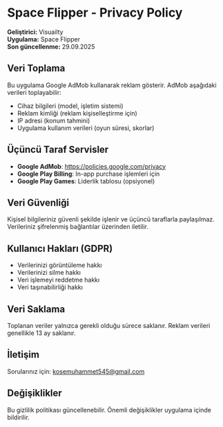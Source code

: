 # Space Flipper - Privacy Policy

**Geliştirici:** Visuailty  
**Uygulama:** Space Flipper  
**Son güncellenme:** 29.09.2025

## Veri Toplama
Bu uygulama Google AdMob kullanarak reklam gösterir. AdMob aşağıdaki verileri toplayabilir:
- Cihaz bilgileri (model, işletim sistemi)
- Reklam kimliği (reklam kişiselleştirme için)
- IP adresi (konum tahmini)
- Uygulama kullanım verileri (oyun süresi, skorlar)

## Üçüncü Taraf Servisler
- **Google AdMob**: https://policies.google.com/privacy
- **Google Play Billing**: In-app purchase işlemleri için
- **Google Play Games**: Liderlik tablosu (opsiyonel)

## Veri Güvenliği
Kişisel bilgileriniz güvenli şekilde işlenir ve üçüncü taraflarla paylaşılmaz. Verileriniz şifrelenmiş bağlantılar üzerinden iletilir.

## Kullanıcı Hakları (GDPR)
- Verilerinizi görüntüleme hakkı
- Verilerinizi silme hakkı
- Veri işlemeyi reddetme hakkı
- Veri taşınabilirliği hakkı

## Veri Saklama
Toplanan veriler yalnızca gerekli olduğu sürece saklanır. Reklam verileri genellikle 13 ay saklanır.

## İletişim
Sorularınız için: kosemuhammet545@gmail.com

## Değişiklikler
Bu gizlilik politikası güncellenebilir. Önemli değişiklikler uygulama içinde bildirilir.
